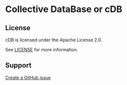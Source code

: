 # Collective DataBase or cDB



## License
cDB is licensed under the Apache License 2.0. 

See [LICENSE](https://github.com/gfursin/database/blob/master/LICENSE) for more information.

## Support

[Create a GitHub issue](https://github.com/gfursin/cdatabase/issues/new/choose)
